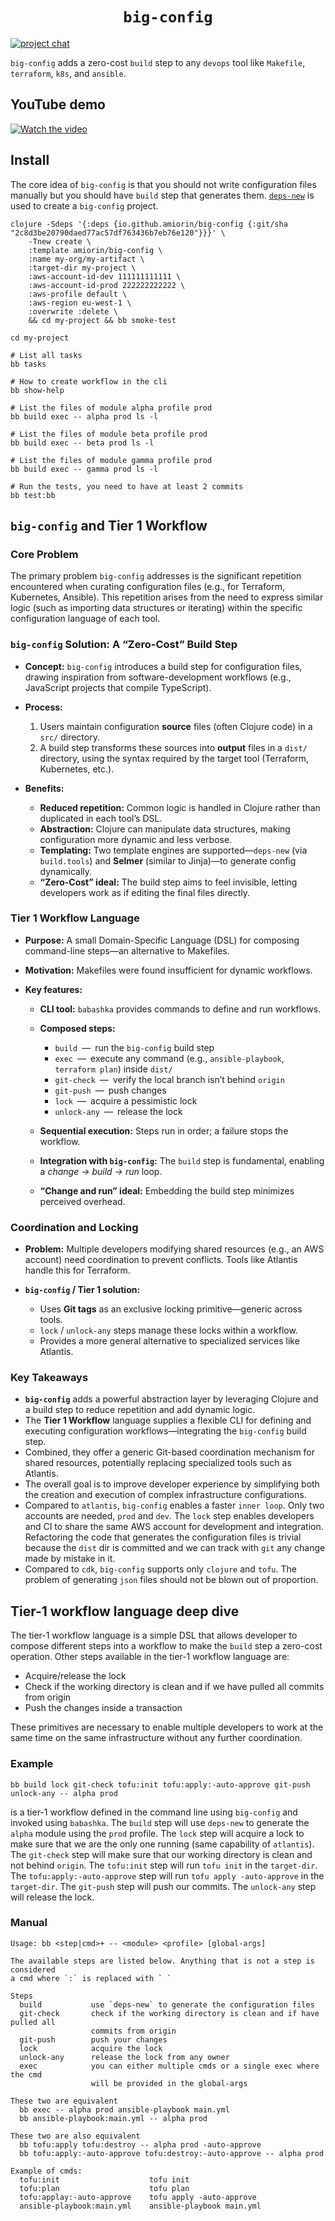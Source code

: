 <h1 align=center><code>big-config</code></h1>

[![project chat](https://img.shields.io/badge/slack-join_chat-brightgreen.svg)](https://clojurians.slack.com/archives/C08LGCKAK8C)

`big-config` adds a zero-cost `build` step to any `devops` tool like `Makefile`, `terraform`, `k8s`, and `ansible`.

## YouTube demo
[![Watch the video](https://img.youtube.com/vi/8KR99_DAgRI/hqdefault.jpg)](https://www.youtube.com/watch?v=8KR99_DAgRI)


## Install
The core idea of `big-config` is that you should not write configuration files manually but you should have `build` step that generates them. [`deps-new`](https://github.com/seancorfield/deps-new) is used to create a `big-config` project.

``` shell
clojure -Sdeps '{:deps {io.github.amiorin/big-config {:git/sha "2c8d3be20790daed77ac57df763436b7eb76e120"}}}' \
    -Tnew create \
    :template amiorin/big-config \
    :name my-org/my-artifact \
    :target-dir my-project \
    :aws-account-id-dev 111111111111 \
    :aws-account-id-prod 222222222222 \
    :aws-profile default \
    :aws-region eu-west-1 \
    :overwrite :delete \
    && cd my-project && bb smoke-test
```

``` shell
cd my-project

# List all tasks
bb tasks

# How to create workflow in the cli
bb show-help

# List the files of module alpha profile prod
bb build exec -- alpha prod ls -l

# List the files of module beta profile prod
bb build exec -- beta prod ls -l

# List the files of module gamma profile prod
bb build exec -- gamma prod ls -l

# Run the tests, you need to have at least 2 commits
bb test:bb
```

## `big-config` and Tier 1 Workflow

### Core Problem

The primary problem `big-config` addresses is the significant repetition encountered when curating configuration files (e.g., for Terraform, Kubernetes, Ansible). This repetition arises from the need to express similar logic (such as importing data structures or iterating) within the specific configuration language of each tool.

### `big-config` Solution: A “Zero-Cost” Build Step

* **Concept:**
  `big-config` introduces a build step for configuration files, drawing inspiration from software-development workflows (e.g., JavaScript projects that compile TypeScript).

* **Process:**

  1. Users maintain configuration **source** files (often Clojure code) in a `src/` directory.
  2. A build step transforms these sources into **output** files in a `dist/` directory, using the syntax required by the target tool (Terraform, Kubernetes, etc.).

* **Benefits:**

  * **Reduced repetition:** Common logic is handled in Clojure rather than duplicated in each tool’s DSL.
  * **Abstraction:** Clojure can manipulate data structures, making configuration more dynamic and less verbose.
  * **Templating:** Two template engines are supported—`deps-new` (via `build.tools`) and **Selmer** (similar to Jinja)—to generate config dynamically.
  * **“Zero-Cost” ideal:** The build step aims to feel invisible, letting developers work as if editing the final files directly.

### Tier 1 Workflow Language

* **Purpose:**
  A small Domain-Specific Language (DSL) for composing command-line steps—an alternative to Makefiles.

* **Motivation:**
  Makefiles were found insufficient for dynamic workflows.

* **Key features:**

  * **CLI tool:** `babashka` provides commands to define and run workflows.
  * **Composed steps:**

    * `build` — run the `big-config` build step
    * `exec` — execute any command (e.g., `ansible-playbook`, `terraform plan`) inside `dist/`
    * `git-check` — verify the local branch isn’t behind `origin`
    * `git-push` — push changes
    * `lock` — acquire a pessimistic lock
    * `unlock-any` — release the lock
  * **Sequential execution:** Steps run in order; a failure stops the workflow.
  * **Integration with `big-config`:** The `build` step is fundamental, enabling a *change → build → run* loop.
  * **“Change and run” ideal:** Embedding the build step minimizes perceived overhead.

### Coordination and Locking

* **Problem:**
  Multiple developers modifying shared resources (e.g., an AWS account) need coordination to prevent conflicts. Tools like Atlantis handle this for Terraform.

* **`big-config` / Tier 1 solution:**

  * Uses **Git tags** as an exclusive locking primitive—generic across tools.
  * `lock` / `unlock-any` steps manage these locks within a workflow.
  * Provides a more general alternative to specialized services like Atlantis.

### Key Takeaways

* **`big-config`** adds a powerful abstraction layer by leveraging Clojure and a build step to reduce repetition and add dynamic logic.
* The **Tier 1 Workflow** language supplies a flexible CLI for defining and executing configuration workflows—integrating the `big-config` build step.
* Combined, they offer a generic Git-based coordination mechanism for shared resources, potentially replacing specialized tools such as Atlantis.
* The overall goal is to improve developer experience by simplifying both the creation and execution of complex infrastructure configurations.
* Compared to `atlantis`, `big-config` enables a faster `inner loop`. Only two accounts are needed, `prod` and `dev`. The `lock` step enables developers and CI to share the same AWS account for development and integration. Refactoring the code that generates the configuration files is trivial because the `dist` dir is committed and we can track with `git` any change made by mistake in it.
* Compared to `cdk`, `big-config` supports only `clojure` and `tofu`. The problem of generating `json` files should not be blown out of proportion.

## Tier-1 workflow language deep dive

The tier-1 workflow language is a simple DSL that allows developer to compose different steps into a workflow to make the `build` step a zero-cost operation. Other steps available in the tier-1 workflow language are:
* Acquire/release the lock
* Check if the working directory is clean and if we have pulled all commits from origin
* Push the changes inside a transaction

These primitives are necessary to enable multiple developers to work at the same time on the same infrastructure without any further coordination.

### Example

```
bb build lock git-check tofu:init tofu:apply:-auto-approve git-push unlock-any -- alpha prod
```

is a tier-1 workflow defined in the command line using `big-config` and invoked using `babashka`. The `build` step will use `deps-new` to generate the `alpha` module using the `prod` profile. The `lock` step will acquire a lock to make sure that we are the only one running (same capability of `atlantis`). The `git-check` step will make sure that our working directory is clean and not behind `origin`. The `tofu:init` step will run `tofu init` in the `target-dir`. The `tofu:apply:-auto-approve` step will run `tofu apply -auto-approve` in the `target-dir`. The `git-push` step will push our commits. The `unlock-any` step will release the lock.

### Manual
```
Usage: bb <step|cmd>+ -- <module> <profile> [global-args]

The available steps are listed below. Anything that is not a step is considered
a cmd where `:` is replaced with ` `

Steps
  build           use `deps-new` to generate the configuration files
  git-check       check if the working directory is clean and if have pulled all
                  commits from origin
  git-push        push your changes
  lock            acquire the lock
  unlock-any      release the lock from any owner
  exec            you can either multiple cmds or a single exec where the cmd
                  will be provided in the global-args

These two are equivalent
  bb exec -- alpha prod ansible-playbook main.yml
  bb ansible-playbook:main.yml -- alpha prod

These two are also equivalent
  bb tofu:apply tofu:destroy -- alpha prod -auto-approve
  bb tofu:apply:-auto-approve tofu:destroy:-auto-approve -- alpha prod

Example of cmds:
  tofu:init                    tofu init
  tofu:plan                    tofu plan
  tofu:applay:-auto-approve    tofu apply -auto-approve
  ansible-playbook:main.yml    ansible-playbook main.yml

```
